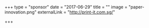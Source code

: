 +++
type = "sponsor"
date = "2017-06-29"
title = ""
image = "paper-innovation.png"
externalLink = "http://print-it.com.sg/"

+++